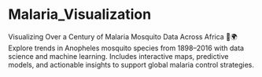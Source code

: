 # Malaria_Visualization
Visualizing Over a Century of Malaria Mosquito Data Across Africa 🦟🌍 Explore trends in Anopheles mosquito species from 1898–2016 with data science and machine learning. Includes interactive maps, predictive models, and actionable insights to support global malaria control strategies.
